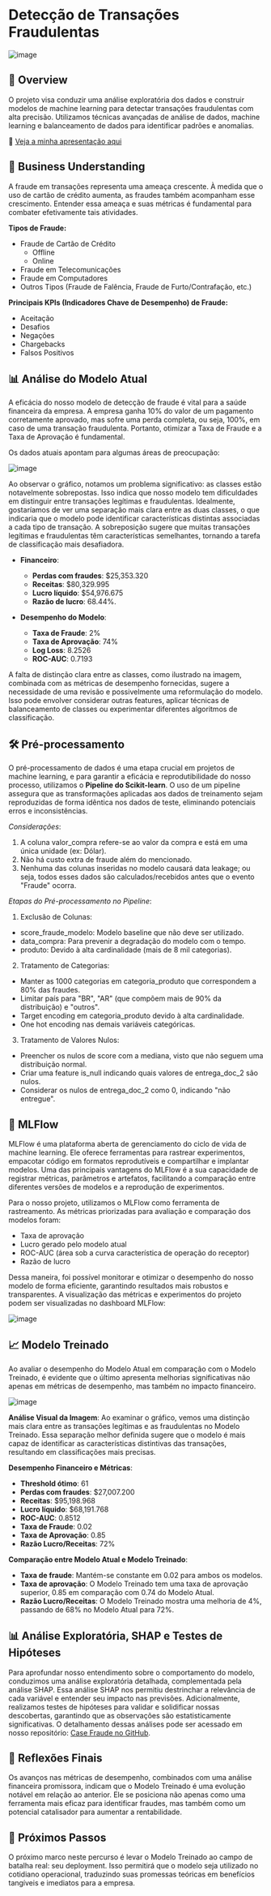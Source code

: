 # Detecção de Transações Fraudulentas

![image](https://github.com/danielesantiago/FraudClassifier/assets/64613885/2f879988-ada6-48f0-bdfe-b5557308899e)



## 📌 Overview
O projeto visa conduzir uma análise exploratória dos dados e construir modelos de machine learning para detectar transações fraudulentas com alta precisão. Utilizamos técnicas avançadas de análise de dados, machine learning e balanceamento de dados para identificar padrões e anomalias.

📄 [Veja a minha apresentação aqui](https://github.com/danielesantiago/FraudClassifier/blob/master/Apresenta%C3%A7%C3%A3o%20%20Fraude.pdf)


## 💼 Business Understanding

A fraude em transações representa uma ameaça crescente. À medida que o uso de cartão de crédito aumenta, as fraudes também acompanham esse crescimento. Entender essa ameaça e suas métricas é fundamental para combater efetivamente tais atividades. 

**Tipos de Fraude:**
- Fraude de Cartão de Crédito
  - Offline
  - Online
- Fraude em Telecomunicações
- Fraude em Computadores
- Outros Tipos (Fraude de Falência, Fraude de Furto/Contrafação, etc.)

**Principais KPIs (Indicadores Chave de Desempenho) de Fraude:**
- Aceitação
- Desafios
- Negações
- Chargebacks
- Falsos Positivos

## 📊 Análise do Modelo Atual

A eficácia do nosso modelo de detecção de fraude é vital para a saúde financeira da empresa. A empresa ganha 10% do valor de um pagamento corretamente aprovado, mas sofre uma perda completa, ou seja, 100%, em caso de uma transação fraudulenta. Portanto, otimizar a Taxa de Fraude e a Taxa de Aprovação é fundamental.

Os dados atuais apontam para algumas áreas de preocupação:

![image](https://github.com/danielesantiago/FraudClassifier/assets/64613885/4887e641-a6d6-4256-bdc7-3ea26a7849d2)


Ao observar o gráfico, notamos um problema significativo: as classes estão notavelmente sobrepostas. Isso indica que nosso modelo tem dificuldades em distinguir entre transações legítimas e fraudulentas. Idealmente, gostaríamos de ver uma separação mais clara entre as duas classes, o que indicaria que o modelo pode identificar características distintas associadas a cada tipo de transação. A sobreposição sugere que muitas transações legítimas e fraudulentas têm características semelhantes, tornando a tarefa de classificação mais desafiadora.

- **Financeiro**:
  - **Perdas com fraudes**: $25,353.320
  - **Receitas**: $80,329.995
  - **Lucro líquido**: $54,976.675
  - **Razão de lucro**: 68.44%.

- **Desempenho do Modelo**:
  - **Taxa de Fraude**: 2%
  - **Taxa de Aprovação**: 74%
  - **Log Loss**: 8.2526
  - **ROC-AUC**: 0.7193
 
A falta de distinção clara entre as classes, como ilustrado na imagem, combinada com as métricas de desempenho fornecidas, sugere a necessidade de uma revisão e possivelmente uma reformulação do modelo. Isso pode envolver considerar outras features, aplicar técnicas de balanceamento de classes ou experimentar diferentes algoritmos de classificação.


## 🛠 Pré-processamento 
O pré-processamento de dados é uma etapa crucial em projetos de machine learning, e para garantir a eficácia e reprodutibilidade do nosso processo, utilizamos o **Pipeline do Scikit-learn**. O uso de um pipeline assegura que as transformações aplicadas aos dados de treinamento sejam reproduzidas de forma idêntica nos dados de teste, eliminando potenciais erros e inconsistências.

_Considerações_:
1. A coluna valor_compra refere-se ao valor da compra e está em uma única unidade (ex: Dólar).
2. Não há custo extra de fraude além do mencionado.
3. Nenhuma das colunas inseridas no modelo causará data leakage; ou seja, todos esses dados são calculados/recebidos antes que o evento "Fraude" ocorra.
   
_Etapas do Pré-processamento no Pipeline_:
1. Exclusão de Colunas:
* score_fraude_modelo: Modelo baseline que não deve ser utilizado.
* data_compra: Para prevenir a degradação do modelo com o tempo.
* produto: Devido à alta cardinalidade (mais de 8 mil categorias).

2. Tratamento de Categorias:
* Manter as 1000 categorias em categoria_produto que correspondem a 80% das fraudes.
* Limitar país para "BR", "AR" (que compõem mais de 90% da distribuição) e "outros".
* Target encoding em categoria_produto devido à alta cardinalidade.
* One hot encoding nas demais variáveis categóricas.

3. Tratamento de Valores Nulos:
* Preencher os nulos de score com a mediana, visto que não seguem uma distribuição normal.
* Criar uma feature is_null indicando quais valores de entrega_doc_2 são nulos.
* Considerar os nulos de entrega_doc_2 como 0, indicando "não entregue".
  
## 🤖 MLFlow

MLFlow é uma plataforma aberta de gerenciamento do ciclo de vida de machine learning. Ele oferece ferramentas para rastrear experimentos, empacotar código em formatos reprodutíveis e compartilhar e implantar modelos. Uma das principais vantagens do MLFlow é a sua capacidade de registrar métricas, parâmetros e artefatos, facilitando a comparação entre diferentes versões de modelos e a reprodução de experimentos.

Para o nosso projeto, utilizamos o MLFlow como ferramenta de rastreamento. As métricas priorizadas para avaliação e comparação dos modelos foram:
- Taxa de aprovação
- Lucro gerado pelo modelo atual
- ROC-AUC (área sob a curva característica de operação do receptor)
- Razão de lucro
  
Dessa maneira, foi possível monitorar e otimizar o desempenho do nosso modelo de forma eficiente, garantindo resultados mais robustos e transparentes. A visualização das métricas e experimentos do projeto podem ser visualizadas no dashboard MLFlow:

![image](https://github.com/danielesantiago/FraudClassifier/assets/64613885/d4424e41-4153-4331-90b1-27266dc8c965)



## 📈 Modelo Treinado

Ao avaliar o desempenho do Modelo Atual em comparação com o Modelo Treinado, é evidente que o último apresenta melhorias significativas não apenas em métricas de desempenho, mas também no impacto financeiro.

![image](https://github.com/danielesantiago/FraudClassifier/assets/64613885/b5a946df-0d58-4756-965a-cbaccaae2c5a)


**Análise Visual da Imagem**:
Ao examinar o gráfico, vemos uma distinção mais clara entre as transações legítimas e as fraudulentas no Modelo Treinado. Essa separação melhor definida sugere que o modelo é mais capaz de identificar as características distintivas das transações, resultando em classificações mais precisas.

**Desempenho Financeiro e Métricas**:
- **Threshold ótimo**: 61
- **Perdas com fraudes**: $27,007.200
- **Receitas**: $95,198.968
- **Lucro líquido**: $68,191.768
- **ROC-AUC**: 0.8512
- **Taxa de Fraude**: 0.02
- **Taxa de Aprovação**: 0.85
- **Razão Lucro/Receitas**: 72%

**Comparação entre Modelo Atual e Modelo Treinado**:

- **Taxa de fraude**: Mantém-se constante em 0.02 para ambos os modelos.
- **Taxa de aprovação**: O Modelo Treinado tem uma taxa de aprovação superior, 0.85 em comparação com 0.74 do Modelo Atual.
- **Razão Lucro/Receitas**: O Modelo Treinado mostra uma melhoria de 4%, passando de 68% no Modelo Atual para 72%.

## 📊 Análise Exploratória, SHAP e Testes de Hipóteses

Para aprofundar nosso entendimento sobre o comportamento do modelo, conduzimos uma análise exploratória detalhada, complementada pela análise SHAP. Essa análise SHAP nos permitiu destrinchar a relevância de cada variável e entender seu impacto nas previsões. Adicionalmente, realizamos testes de hipóteses para validar e solidificar nossas descobertas, garantindo que as observações são estatisticamente significativas. O detalhamento dessas análises pode ser acessado em nosso repositório: 
[Case Fraude no GitHub](https://github.com/danielesantiago/FraudClassifier/blob/master/Case%20Fraude.ipynb).

## 🚀 Reflexões Finais

Os avanços nas métricas de desempenho, combinados com uma análise financeira promissora, indicam que o Modelo Treinado é uma evolução notável em relação ao anterior. Ele se posiciona não apenas como uma ferramenta mais eficaz para identificar fraudes, mas também como um potencial catalisador para aumentar a rentabilidade.

## 🚧 Próximos Passos

O próximo marco neste percurso é levar o Modelo Treinado ao campo de batalha real: seu deployment. Isso permitirá que o modelo seja utilizado no cotidiano operacional, traduzindo suas promessas teóricas em benefícios tangíveis e imediatos para a empresa.

